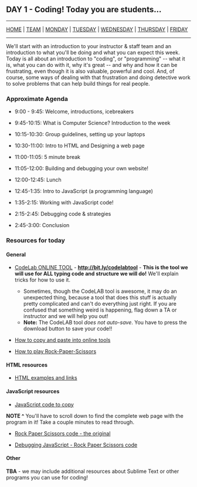 ## DAY 1 - Coding! Today you are students...

---

[HOME](https://witny-summer-guild-2018.github.io/) |
[TEAM](instructors.md) |
[MONDAY](https://witny-summer-guild-2018.github.io/monday) |
[TUESDAY](https://witny-summer-guild-2018.github.io/tuesday) |
[WEDNESDAY](https://witny-summer-guild-2018.github.io/wednesday) |
[THURSDAY](https://witny-summer-guild-2018.github.io/thursday) |
[FRIDAY](friday.md)

---

We'll start with an introduction to your instructor & staff team and an introduction to what you'll be doing and what you can expect this week. Today is all about an introduction to "coding", or "programming" -- what it is, what you can do with it, why it's great -- and why and how it can be frustrating, even though it is also valuable, powerful and cool. And, of course, some ways of dealing with that frustration and doing detective work to solve problems that can help build things for real people.

### Approximate Agenda

* 9:00 - 9:45: Welcome, introductions, icebreakers
* 9:45-10:15: What is Computer Science? Introduction to the week
* 10:15-10:30: Group guidelines, setting up your laptops
* 10:30-11:00: Intro to HTML and Designing a web page
* 11:00-11:05: 5 minute break
* 11:05-12:00: Building and debugging your own website!

* 12:00-12:45: Lunch

* 12:45-1:35: Intro to JavaScript (a programming language)
* 1:35-2:15: Working with JavaScript code!
* 2:15-2:45: Debugging code & strategies
* 2:45-3:00: Conclusion


### Resources for today

#### General

* [CodeLab ONLINE TOOL](https://www.tutorialrepublic.com/codelab.php) - **http://bit.ly/codelabtool** - **This is the tool we will use for ALL typing code and structure we will do!** We'll explain tricks for how to use it.

  * Sometimes, though the CodeLAB tool is awesome, it may do an unexpected thing, because  a tool that does this stuff is actually pretty complicated and can't do everything just right. If you are confused that something weird is happening, flag down a TA or instructor and we will help you out!
  * **Note:** The CodeLAB tool *does not auto-save*. You have to press the download button to save your code!!

* [How to copy and paste into online tools](copy_and_paste.md)

* [How to play Rock-Paper-Scissors](https://www.wikihow.com/Play-Rock,-Paper,-Scissors)

#### HTML resources

* [HTML examples and links](htmlexamples.md)

#### JavaScript resources

* [JavaScript code to copy](http://bit.ly/jscode-ex)

**NOTE ^** You'll have to scroll down to find the complete web page with the program in it! Take a couple minutes to read through.

* [Rock Paper Scissors code - the original](rockpaperscissorscode.md)

* [Debugging JavaScript - Rock Paper Scissors code](rock_paper_scissors_debug.md)

#### Other

**TBA** - we may include additional resources about Sublime Text or other programs you can use for coding!

